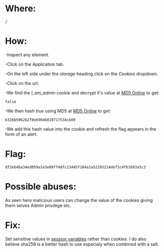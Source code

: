 # Where:
    /
# How:

-Inspect any element.

-Click on the Application tab.
    
-On the left side under the *storage* heading click on the *Cookies* dropdown.

-Click on the url.

-We find the *I_am_admin* cookie and decrypt it's value at [MD5 Online](https://www.md5online.org/md5-decrypt.html) to get:

    false
    
-We then hash *true* using MD5 at [MD5 Online](https://www.md5online.org) to get:

    b326b5062b2f0e69046810717534cb09

-We add this hash value into the cookie and refresh the flag appears in the form of an alert.

# Flag:
    df2eb4ba34ed059a1e3e89ff4dfc13445f104a1a52295214def1c4fb1693a5c3

# Possible abuses:
As seen here malicious users can change the value of the cookies giving them selves Admin privilege etc. 

# Fix:
Set sensitive values in [session variables](https://www.w3schools.com/php/php_sessions.asp) rather than cookies.
I do also believe sha256 is a better hash to use especialy when combined with a salt. 